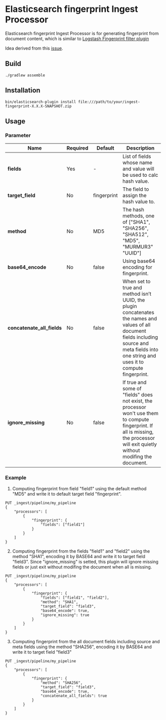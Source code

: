# Elasticsearch fingerprint Ingest Processor

Elasticsearch fingerprint Ingest Processor is for generating fingerprint from document content, which is similar to [Logstash Fingerprint filter plugin](https://www.elastic.co/guide/en/logstash/current/plugins-filters-fingerprint.html)

Idea derived from this [issue](https://github.com/elastic/elasticsearch/issues/53578).

## Build
```
./gradlew assemble
```

## Installation

```
bin/elasticsearch-plugin install file:///path/to/your/ingest-fingerprint-X.X.X-SNAPSHOT.zip
```



## Usage



### Parameter

| **Name**                   | **Required** | **Default** | **Description**                                              |
| -------------------------- | ------------ | ----------- | ------------------------------------------------------------ |
| **fields**                 | Yes          | -           | List of fields whose name and value will be used to calc hash value. |
| **target_field**           | No           | fingerprint | The field to assign the hash value to.                       |
| **method**                 | No           | MD5         | The hash methods, one of ["SHA1", "SHA256", "SHA512", "MD5", "MURMUR3" "UUID"] |
| **base64_encode**          | No           | false       | Using base64 encoding for fingerprint.                       |
| **concatenate_all_fields** | No           | false       | When set to true and method isn’t UUID, the plugin concatenates the names and values of all document fields including source and meta fields into one string and uses it to compute fingerprint. |
| **ignore_missing**         | No           | false       | If true and some of "fields" does not exist, the processor won't use them to compute fingerprint. If all is missing, the processor will exit quietly without modifing the document. |

### Example



1. Computing fingerprint from field "field1" using the default method "MD5" and write it to default target field "fingerprint".

```
PUT _ingest/pipeline/my_pipeline
{
    "processors": [
        {
            "fingerprint": {
                "fields": ["field1"]
            }
        }
    ]
}

```



2. Computing fingerprint from the fields "field1" and "field2" using the method "SHA1",  encoding it by BASE64 and write it to target field "field3". Since "ignore_missing" is setted, this plugin will ignore missing fields or just exit without modifing the document when all is missing.

```
PUT _ingest/pipeline/my_pipeline
{
    "processors": [
        {
            "fingerprint": {
                "fields": ["field1", "field2"],
                "method": "SHA1",
                "target_field": "field3",
                "base64_encode": true,
                "ignore_missing": true
            }
        }
    ]
}
```

3. Computing fingerprint from the all document fields including source and meta fields using the method "SHA256",  encoding it by BASE64 and write it to target field "field3"

```
PUT _ingest/pipeline/my_pipeline
{
    "processors": [
        {
            "fingerprint": {
                "method": "SHA256",
                "target_field": "field3",
                "base64_encode": true,
                "concatenate_all_fields": true
            }
        }
    ]
}
```



